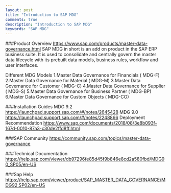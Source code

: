 ```yaml
---
layout: post
title: "Introduction to SAP MDG"
comments: true
description: "Introduction to SAP MDG"
keywords: "SAP MDG"
---
```


###Product Overview
https://www.sap.com/products/master-data-governance.html
SAP MDG in short is an add on product in the SAP ERP business suite.
It is used to consolidate and centrally govern the master data lifecycle with its prebuilt data models, business rules, workflow and user interfaces.

Different MDG Models
1.Master Data Governance for Financials ( MDG-F)
2.Master Data Governance for Material ( MDG-M)
3.Master Data Governance for Customer ( MDG-C)
4.Master Data Governance for Supplier ( MDG-S)
5.Master Data Governance for Business Partner ( MDG-BP)
6.Master Data Governance for Custom Objects ( MDG-CO)


###Installation Guides
MDG 9.2 https://launchpad.support.sap.com/#/notes/2645428
MDG 9.0 https://launchpad.support.sap.com/#/notes/2248866
Deployment Recommendation https://www.sap.com/documents/2018/08/3e8b093f-167d-0010-87a3-c30de2ffd8ff.html

###SAP Community
https://community.sap.com/topics/master-data-governance


###Technical Documentation
https://help.sap.com/viewer/db97296fe85d45f9b846e8cd2a580fbd/MDG90_SP05/en-US

###Sap Help
https://help.sap.com/viewer/product/SAP_MASTER_DATA_GOVERNANCE/MDG92.SP02/en-US
